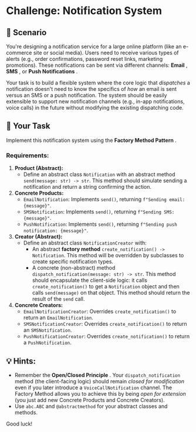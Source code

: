 # Challenge: Notification System

## 📝 Scenario

You're designing a notification service for a large online platform (like an e-commerce site or social media). Users need to receive various types of alerts (e.g., order confirmations, password reset links, marketing promotions). These notifications can be sent via different channels:  **Email** ,  **SMS** , or  **Push Notifications** .

Your task is to build a flexible system where the core logic that *dispatches* a notification doesn't need to know the specifics of *how* an email is sent versus an SMS or a push notification. The system should be easily extensible to support new notification channels (e.g., in-app notifications, voice calls) in the future without modifying the existing dispatching code.

## 🚀 Your Task

Implement this notification system using the  **Factory Method Pattern** .

### Requirements:

1. **Product (Abstract):**
   * Define an abstract class `Notification` with an abstract method `send(message: str) -> str`. This method should simulate sending a notification and return a string confirming the action.
2. **Concrete Products:**
   * `EmailNotification`: Implements `send()`, returning `f"Sending email: {message}"`.
   * `SMSNotification`: Implements `send()`, returning `f"Sending SMS: {message}"`.
   * `PushNotification`: Implements `send()`, returning `f"Sending push notification: {message}"`.
3. **Creator (Abstract):**
   * Define an abstract class `NotificationCreator` with:
     * An abstract **factory method** `create_notification() -> Notification`. This method will be overridden by subclasses to create specific notification types.
     * A concrete (non-abstract) method `dispatch_notification(message: str) -> str`. This method should encapsulate the client-side logic: it calls `create_notification()` to get a `Notification` object and then calls `send(message)` on that object. This method should return the result of the `send` call.
4. **Concrete Creators:**
   * `EmailNotificationCreator`: Overrides `create_notification()` to return an `EmailNotification`.
   * `SMSNotificationCreator`: Overrides `create_notification()` to return an `SMSNotification`.
   * `PushNotificationCreator`: Overrides `create_notification()` to return a `PushNotification`.

## 💡 Hints:

* Remember the  **Open/Closed Principle** . Your `dispatch_notification` method (the client-facing logic) should remain *closed for modification* even if you later introduce a `VoiceCallNotification` channel. The Factory Method allows you to achieve this by being *open for extension* (you just add new Concrete Products and Concrete Creators).
* Use `abc.ABC` and `@abstractmethod` for your abstract classes and methods.

Good luck!
